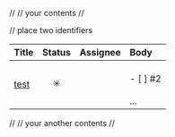//
// your contents
//

// place two identifiers

<!-- userHistoriesTable -->

| Title                                                        |         Status          | Assignee | Body                                                                  |
| :----------------------------------------------------------- | :---------------------: | :------: | :-------------------------------------------------------------------- |
| <a href="https://github.com/k0rval4n/test/issues/1">test</a> | :eight_spoked_asterisk: |          | <!-- issuesTable --><br />- [ ] #2<br /><!-- issuesTable --><br />... |

<!-- userHistoriesTable -->

//
// your another contents
//
